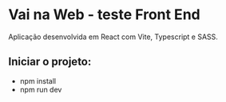 
# Vai na Web - teste Front End
Aplicação desenvolvida em React com Vite, Typescript e SASS.
## Iniciar o projeto:
- npm install
- npm run dev
